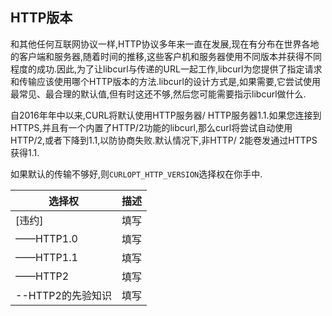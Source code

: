 
## HTTP版本

和其他任何互联网协议一样,HTTP协议多年来一直在发展,现在有分布在世界各地的客户端和服务器,随着时间的推移,这些客户机和服务器使用不同版本并获得不同程度的成功.因此,为了让libcurl与传递的URL一起工作,libcurl为您提供了指定请求和传输应该使用哪个HTTP版本的方法.libcurl的设计方式是,如果需要,它尝试使用最常见、最合理的默认值,但有时这还不够,然后您可能需要指示libcurl做什么.

自2016年年中以来,CURL将默认使用HTTP服务器/ HTTP服务器1.1.如果您连接到HTTPS,并且有一个内置了HTTP/2功能的libcurl,那么curl将尝试自动使用HTTP/2,或者下降到1.1,以防协商失败.默认情况下,非HTTP/ 2能卷发通过HTTPS获得1.1.

如果默认的传输不够好,则`CURLOPT_HTTP_VERSION`选择权在你手中.

| 选择权          | 描述  |
| ------------ | --- |
| [违约]         | 填写  |
| ——HTTP1.0    | 填写  |
| ——HTTP1.1    | 填写  |
| ——HTTP2      | 填写  |
| --HTTP2的先验知识 | 填写  |
